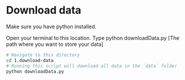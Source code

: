# Download data

Make sure you have python installed.

Open your terminal to this location. Type python downloadData.py  [The path where you want to store your data]

```bash
# Navigate to this directory
cd 1.download-data
# Running this script will download all data in the `data` folder
python downloadData.py